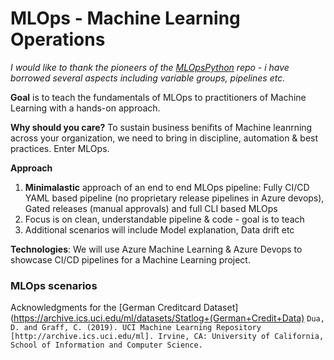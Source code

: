 # MLOps - Machine Learning Operations
_I would like to thank the pioneers of the [MLOpsPython](https://github.com/microsoft/MLOpsPython/) repo - i have borrowed several aspects including variable groups, pipelines etc._

__Goal__ is to teach the fundamentals of MLOps to practitioners of Machine Learning with a hands-on approach.

__Why should you care?__ To sustain business benifits of Machine leanrning across your organization, we need to bring in discipline, automation & best practices. Enter MLOps.

__Approach__
1. __Minimalastic__ approach of an end to end MLOps pipeline: Fully CI/CD YAML based pipeline (no proprietary release pipelines in Azure devops), Gated releases (manual approvals) and full CLI based MLOps  
2. Focus is on clean, understandable pipeline & code - goal is to teach
3. Additional scenarios will include Model explanation, Data drift etc

__Technologies__: We will use Azure Machine Learning & Azure Devops to showcase CI/CD pipelines for a Machine Learning project. 

### MLOps scenarios



Acknowledgments for the [German Creditcard Dataset](https://archive.ics.uci.edu/ml/datasets/Statlog+(German+Credit+Data)
 `Dua, D. and Graff, C. (2019). UCI Machine Learning Repository [http://archive.ics.uci.edu/ml]. Irvine, CA: University of California, School of Information and Computer Science.`

